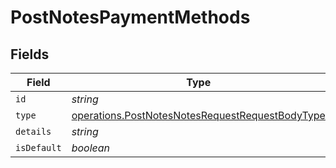 # PostNotesPaymentMethods


## Fields

| Field                                                                                                              | Type                                                                                                               | Required                                                                                                           | Description                                                                                                        |
| ------------------------------------------------------------------------------------------------------------------ | ------------------------------------------------------------------------------------------------------------------ | ------------------------------------------------------------------------------------------------------------------ | ------------------------------------------------------------------------------------------------------------------ |
| `id`                                                                                                               | *string*                                                                                                           | :heavy_minus_sign:                                                                                                 | N/A                                                                                                                |
| `type`                                                                                                             | [operations.PostNotesNotesRequestRequestBodyType](../../models/operations/postnotesnotesrequestrequestbodytype.md) | :heavy_minus_sign:                                                                                                 | N/A                                                                                                                |
| `details`                                                                                                          | *string*                                                                                                           | :heavy_minus_sign:                                                                                                 | N/A                                                                                                                |
| `isDefault`                                                                                                        | *boolean*                                                                                                          | :heavy_minus_sign:                                                                                                 | N/A                                                                                                                |